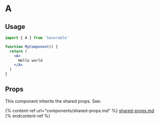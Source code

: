 # A

## Usage

```jsx
import { A } from 'honorable'

function MyComponent() {
  return (
    <A>
      Hello world
    </A>
  )
}
```

## Props

This component inherits the shared props. See:

{% content-ref url="components/shared-props.md" %}
[shared-props.md](components/shared-props.md)
{% endcontent-ref %}

